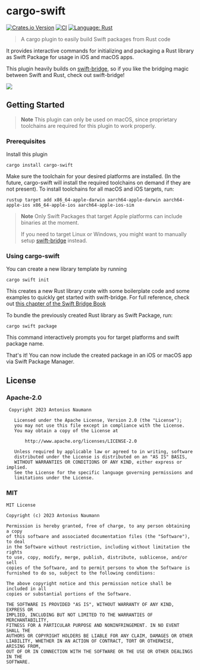 # cargo-swift
[![Crates.io Version](https://img.shields.io/crates/v/cargo-swift)](https://crates.io/crates/cargo-swift)
[![CI](https://github.com/antoniusnaumann/cargo-swift/actions/workflows/ci.yml/badge.svg)](https://github.com/antoniusnaumann/cargo-swift/actions)
[![Language: Rust](https://img.shields.io/badge/Language-Rust-F46623)](https://www.rust-lang.org)

> A cargo plugin to easily build Swift packages from Rust code

It provides interactive commands for initializing and packaging a Rust library as Swift Package for usage in iOS and macOS apps.

This plugin heavily builds on [swift-bridge](https://github.com/chinedufn/swift-bridge), so if you like the bridging magic between Swift and Rust, check out swift-bridge!

![](https://github.com/antoniusnaumann/cargo-swift/blob/main/readme/cargo-swift-demo.gif)

## Getting Started
> **Note**
> This plugin can only be used on macOS, since proprietary toolchains are 
> required for this plugin to work properly.

### Prerequisites
Install this plugin
```
cargo install cargo-swift
```
Make sure the toolchain for your desired platforms are installed. (In the future, cargo-swift will install the required toolchains on demand if they are not present). To install toolchains for all macOS and iOS targets, run:
```
rustup target add x86_64-apple-darwin aarch64-apple-darwin aarch64-apple-ios x86_64-apple-ios aarch64-apple-ios-sim
```
> **Note**
> Only Swift Packages that target Apple platforms can include binaries at the moment. 
> 
> If you need to target Linux or Windows, you might want to manually setup [swift-bridge](https://github.com/chinedufn/swift-bridge) instead.

### Using cargo-swift
You can create a new library template by running
```
cargo swift init
```
This creates a new Rust library crate with some boilerplate code and some examples to quickly get started with swift-bridge. For full reference, check out [this chapter of the Swift Bridge Book](https://chinedufn.github.io/swift-bridge/bridge-module/index.html)

To bundle the previously created Rust library as Swift Package, run:
```
cargo swift package
```
This command interactively prompts you for target platforms and swift package name.

That's it! You can now include the created package in an iOS or macOS app via Swift Package Manager.

## License
### Apache-2.0
```
 Copyright 2023 Antonius Naumann

   Licensed under the Apache License, Version 2.0 (the "License");
   you may not use this file except in compliance with the License.
   You may obtain a copy of the License at

       http://www.apache.org/licenses/LICENSE-2.0

   Unless required by applicable law or agreed to in writing, software
   distributed under the License is distributed on an "AS IS" BASIS,
   WITHOUT WARRANTIES OR CONDITIONS OF ANY KIND, either express or implied.
   See the License for the specific language governing permissions and
   limitations under the License.
```
### MIT
```
MIT License

Copyright (c) 2023 Antonius Naumann

Permission is hereby granted, free of charge, to any person obtaining a copy
of this software and associated documentation files (the "Software"), to deal
in the Software without restriction, including without limitation the rights
to use, copy, modify, merge, publish, distribute, sublicense, and/or sell
copies of the Software, and to permit persons to whom the Software is
furnished to do so, subject to the following conditions:

The above copyright notice and this permission notice shall be included in all
copies or substantial portions of the Software.

THE SOFTWARE IS PROVIDED "AS IS", WITHOUT WARRANTY OF ANY KIND, EXPRESS OR
IMPLIED, INCLUDING BUT NOT LIMITED TO THE WARRANTIES OF MERCHANTABILITY,
FITNESS FOR A PARTICULAR PURPOSE AND NONINFRINGEMENT. IN NO EVENT SHALL THE
AUTHORS OR COPYRIGHT HOLDERS BE LIABLE FOR ANY CLAIM, DAMAGES OR OTHER
LIABILITY, WHETHER IN AN ACTION OF CONTRACT, TORT OR OTHERWISE, ARISING FROM,
OUT OF OR IN CONNECTION WITH THE SOFTWARE OR THE USE OR OTHER DEALINGS IN THE
SOFTWARE.
```

